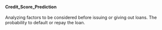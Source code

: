 #### Credit_Score_Prediction
Analyzing factors to be considered before issuing or giving out loans. The probability to default or repay the loan.
